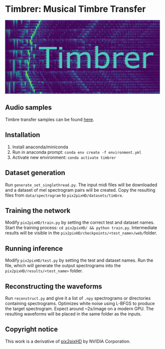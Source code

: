 ﻿Timbrer: Musical Timbre Transfer
====================

![Timbrer](docs/splash.png)

## Audio samples
Timbre transfer samples can be found [here](https://harskish.github.io/Timbrer/index.html).

## Installation

1. Install anaconda/miniconda
2. Run in anaconda prompt: `conda env create -f environment.yml`
3. Activate new environment: `conda activate timbrer`

## Dataset generation
Run `generate_set_singlethread.py`. The input midi files will be downloaded and a dataset of mel spectrogram pairs will be created. Copy the resulting files from `data/spectrogram` to `pix2pixHD/datasets/timbre`.

## Training the network
Modify `pix2pixHD/train.py` by setting the correct test and dataset names. Start the training process: `cd pix2pixHD/ && python train.py`. Intermediate results will be visible in the `pix2pixHD/checkpoints/<test_name>/web/`folder.

## Running inference
Modify `pix2pixHD/test.py` by setting the test and dataset names. Run the file, which will generate the output spectrograms into the `pix2pixHD/results/<test_name>` folder.

## Reconstructing the waveforms
Run `reconstruct.py` and give it a list of `.npy` spectrograms or directories containing spectrograms. Optimizes white noise using L-BFGS to produce the target spectrogram. Expect around ~2s/image on a modern GPU. The resulting waveforms will be placed in the same folder as the inputs.

## Copyright notice
This work is a derivative of [pix2pixHD](https://github.com/NVIDIA/pix2pixHD) by NVIDIA Corporation.
